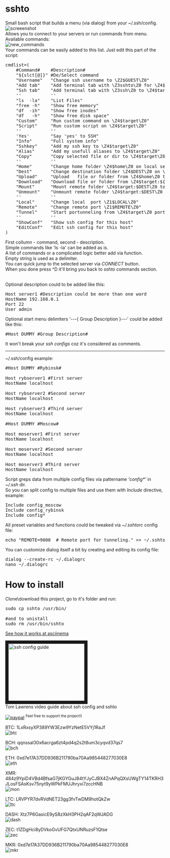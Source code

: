 # sshto

Small bash script that builds a menu (via dialog) from your ~/.ssh/config.</br>
![screeenshot](https://user-images.githubusercontent.com/18072680/60570513-69e99f00-9d7a-11e9-916d-48b74fa7585a.png)
</br>
Allows you to connect to your servers or run commands from menu. Available commands:</br>
![new_commands](https://user-images.githubusercontent.com/18072680/209629110-c5fbfd87-899b-4cb3-9273-2accdfe86381.png)
</br>
Your commands can be easily added to this list. Just edit this part of the script:
<pre>
cmdlist=(
    #Command#    #Description#
    "${slct[@]}" #De/Select command
    "Username"   "Change ssh username to \Z2$GUEST\Z0"
    "Add tab"    "Add terminal tab with \Z3sshto\Z0 for \Z4$target\Z0"
    "Ssh tab"    "Add terminal tab with \Z3ssh\Z0 to \Z4$target\Z0"
    ''           ''
    "ls  -la"    "List Files"
    "free -h"    "Show free memory"
    "df  -ih"    "Show free inodes"
    "df   -h"    "Show free disk space"
    "Custom"     "Run custom command on \Z4$target\Z0"
    "Script"     "Run custom script on \Z4$target\Z0"
    ''           ''
    'Yes'        "Say 'yes' to SSH"
    "Info"       "Full system info"
    "Sshkey"     "Add my ssh key to \Z4$target\Z0"
    "Alias"      "Add my usefull aliases to \Z4$target\Z0"
    "Copy"       "Copy selected file or dir to \Z4$target\Z0"
    ''           ''
    "Home"       "Change home folder \Z4$home\Z0 on local server"
    "Dest"       "Change destination folder \Z4$DEST\Z0 on \Z4$target\Z0"
    "Upload"     "Upload   file or folder from \Z4$home\Z0 to \Z4$target:${DEST}\Z0"
    "Download"   "Download file or folder from \Z4$target:${DEST}\Z0 to \Z4$home\Z0"
    "Mount"      "Mount remote folder \Z4$target:$DEST\Z0 to \Z4$home\Z0"
    "Unmount"    "Unmount remote folder \Z4$target:$DEST\Z0 from \Z4$home\Z0"
    ''           ''
    "Local"      "Change local  port \Z1$LOCAL\Z0"
    "Remote"     "Change remote port \Z1$REMOTE\Z0"
    "Tunnel"     "Start portunneling from \Z4$target\Z0 port \Z1$REMOTE\Z0 to local port \Z1$LOCAL\Z0"
    ''           ''
    "ShowConf"   "Show ssh config for this host"
    "EditConf"   "Edit ssh config for this host"
)
</pre>
First collumn - command, second - description.</br>
Simple commands like 'ls -la' can be added as is.</br>
A list of commands or a complicated logic better add via function.</br>
Empty string is used as a delimiter.</br>
You can quick jump to the selected server via <i>CONNECT</i> button.</br>
When you done press ^D it'll bring you back to <i>sshto</i> commands section.</br>
</br>

Optional description could to be added like this:</br>
<pre>
Host server1 #Description could be more than one word
HostName 192.168.0.1
Port 22
User admin
</pre>
Optional start menu delimiters '---{ Group Description }---' could be added like this:</br>
<pre>
#Host DUMMY #Group Description#
</pre>
It won't break your *ssh configs* coz it's considered as comments.  

------
~/.ssh/config example:
<pre>
#Host DUMMY #Rybinsk#

Host rybserver1 #First server
HostName localhost

Host rybserver2 #Second server
HostName localhost

Host rybserver3 #Third server
HostName localhost

#Host DUMMY #Moscow#

Host moserver1 #First server
HostName localhost

Host moserver2 #Second server
HostName localhost

Host moserver3 #Third server
HostName localhost
</pre>
Script greps data from multiple config files via pattername <i>'config*'</i> in <i>~/.ssh</i> dir.<br>
So you can split config to multiple files and use them with <i>Include</i> directive, example:
<pre>
Include config_moscow
Include config_rybinsk
Include config*
</pre>
All preset variables and functions could be tweaked via *~/.sshtorc* config file:
<pre>
echo "REMOTE=9000  # Remote port for tunneling." >> ~/.sshtorc
</pre>

You can customize dialog itself a bit by creating and editing its config file:
<pre>
dialog --create-rc ~/.dialogrc
nano ~/.dialogrc
</pre>
# How to install
Clone\download this project, go to it's folder and run:
<pre>sudo cp sshto /usr/bin/

#and to unistall
sudo rm /usr/bin/sshto
</pre>

<a href="https://asciinema.org/a/PQMuRvfmxlHUc4oZMN76LY2V4">See how it works at asciinema</a></br>

<a href="http://www.youtube.com/watch?feature=player_embedded&v=FhnsVH8t96Q
" target="_blank"><img src="http://img.youtube.com/vi/FhnsVH8t96Q/0.jpg" 
alt="ssh config guide" width="240" height="180" border="10"/></a></br>
Tom Lawrens video guide about ssh config and sshto

[![paypal](https://img.shields.io/badge/Donate-PayPal-green.svg)](https://paypal.me/sshto?locale.x=en_US) <sup>Feel free to support the project!)</sup></br>

BTC: 1LxRxsyXP389YW3Ezw9YzNetE5VYj1RaJf</br>
![btc](https://user-images.githubusercontent.com/18072680/106382955-f2f00e80-63d3-11eb-9316-b6653225820c.png)

BCH: qqnssal30x6acrga6zt4pd4q2s2t8um3cyqvd37qs7</br>
![bch](https://user-images.githubusercontent.com/18072680/108552897-fd326800-7302-11eb-8ae7-97eb0cc81d5e.png)

ETH: 0xd7e17A37DD936B211790ba70Aa985448277030E8</br>
![eth](https://user-images.githubusercontent.com/18072680/106382951-f2577800-63d3-11eb-8c01-f7ade514fb58.png)

XMR: 484z9YpiD4VBd4BfsaG7jKGYGuJ84tYJyCJBX4ZnAPqQXsUWgTY14TKRH3JLosFSAsKsv75nyt9yWPkFMUJhryxi7zccHNB</br>
![mon](https://user-images.githubusercontent.com/18072680/106383275-15832700-63d6-11eb-87d5-8b9f4ba08c40.png)

LTC: LRVPYR7dvRVdNET23gg3fvTwDM9hotQkZw</br>
![ltc](https://user-images.githubusercontent.com/18072680/106383361-7a3e8180-63d6-11eb-9239-48b6d80c3c4b.png)

DASH: Xtz7P6GasicE9yS8zXkH3PH2qAF2qWJADG</br>
![dash](https://user-images.githubusercontent.com/18072680/108553387-a11c1380-7303-11eb-9560-81f0deec2fbc.png)

ZEC: t1ZDgHci8yDVkoGvUFG7QtxUNRuzsF1Qtse</br>
![zec](https://user-images.githubusercontent.com/18072680/108553595-f7895200-7303-11eb-9ca8-17d1c81df7eb.png)

MKR: 0xd7e17A37DD936B211790ba70Aa985448277030E8</br>
![mkr](https://user-images.githubusercontent.com/18072680/108553822-4505bf00-7304-11eb-9db9-0833141e36c9.png)

